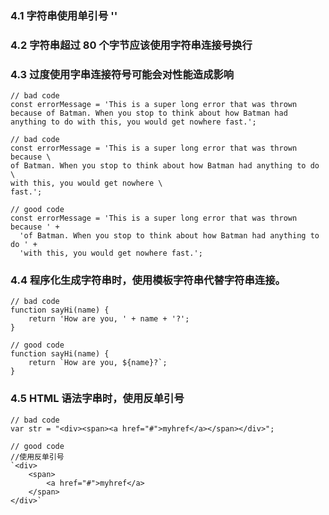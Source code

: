 ### 4.1 字符串使用单引号 '' 

### 4.2 字符串超过 80 个字节应该使用字符串连接号换行

### 4.3 过度使用字串连接符号可能会对性能造成影响
```
// bad code
const errorMessage = 'This is a super long error that was thrown because of Batman. When you stop to think about how Batman had anything to do with this, you would get nowhere fast.';

// bad code
const errorMessage = 'This is a super long error that was thrown because \
of Batman. When you stop to think about how Batman had anything to do \
with this, you would get nowhere \
fast.';

// good code
const errorMessage = 'This is a super long error that was thrown because ' +
  'of Batman. When you stop to think about how Batman had anything to do ' +
  'with this, you would get nowhere fast.';
```

### 4.4 程序化生成字符串时，使用模板字符串代替字符串连接。
```
// bad code
function sayHi(name) {
    return 'How are you, ' + name + '?';
}

// good code
function sayHi(name) {
    return `How are you, ${name}?`;
}
```

### 4.5 HTML 语法字串时，使用反单引号
```
// bad code
var str = "<div><span><a href="#">myhref</a></span></div>";

// good code
//使用反单引号
`<div>
    <span>
        <a href="#">myhref</a>
    </span>
</div>`
```


